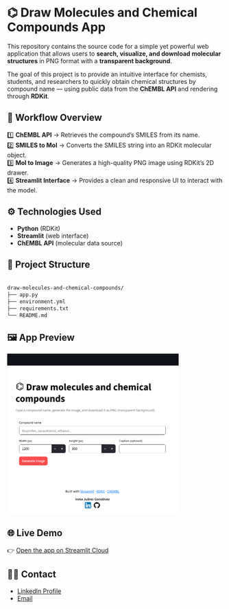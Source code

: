 # ⌬ Draw Molecules and Chemical Compounds App

This repository contains the source code for a simple yet powerful web application that allows users to **search, visualize, and download molecular structures** in PNG format with a **transparent background**.

The goal of this project is to provide an intuitive interface for chemists, students, and researchers to quickly obtain chemical structures by compound name — using public data from the **ChEMBL API** and rendering through **RDKit**.


## 🧪 Workflow Overview

1️⃣ **ChEMBL API** → Retrieves the compound’s SMILES from its name.  
2️⃣ **SMILES to Mol** → Converts the SMILES string into an RDKit molecular object.  
3️⃣ **Mol to Image** → Generates a high-quality PNG image using RDKit’s 2D drawer.  
4️⃣ **Streamlit Interface** → Provides a clean and responsive UI to interact with the model.  



## ⚙️ Technologies Used  

- **Python** (RDKit)  
- **Streamlit** (web interface)  
- **ChEMBL API** (molecular data source)  



## 📁 Project Structure

```

draw-molecules-and-chemical-compounds/
├── app.py
├── environment.yml
├── requirements.txt
└── README.md

```

## 🖼️ App Preview

<p>
  <img src="https://raw.githubusercontent.com/ijuarez24/draw-molecules-and-chemical-compounds/main/images/app_preview.png" width="400" alt="App screenshot">
</p>



## 🌐 Live Demo

👉 [Open the app on Streamlit Cloud](https://draw-molecules.streamlit.app)


## 👩‍💻 Contact

- [LinkedIn Profile](https://www.linkedin.com/in/inmaculadajuarez)
- [Email](mailto:inma.juarez24@gmail.com)  






